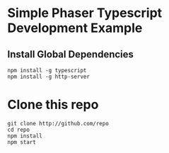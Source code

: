 # Simple Phaser Typescript Development Example

## Install Global Dependencies
```
npm install -g typescript
npm install -g http-server
```

# Clone this repo
```
git clone http://github.com/repo
cd repo
npm install
npm start
```